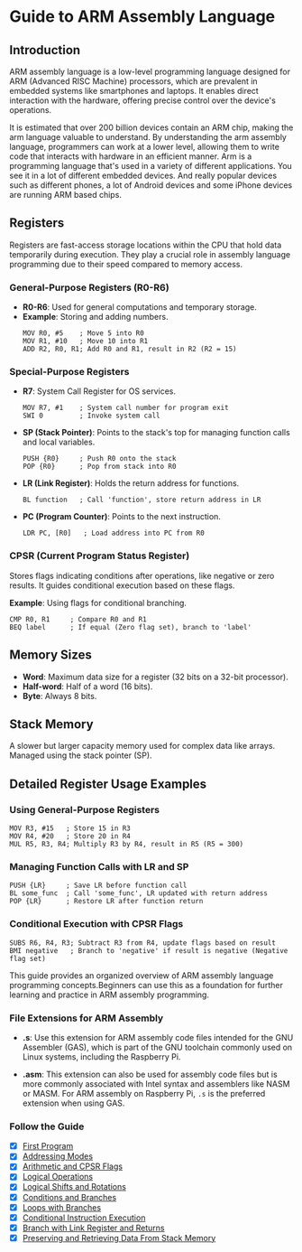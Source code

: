 # Guide to ARM Assembly Language

## Introduction
ARM assembly language is a low-level programming language designed for ARM (Advanced RISC Machine) processors, which are prevalent in embedded systems like smartphones and laptops. It enables direct interaction with the hardware, offering precise control over the device's operations.

It is estimated that over 200 billion devices contain an ARM chip, making the arm language valuable to understand. By understanding the arm assembly language, programmers can work at a lower level, allowing them to write code that interacts with hardware in an efficient manner. Arm is a programming language that's used in a variety of different applications. You see it in a lot of different embedded devices. And really popular devices such as different phones, a lot of Android devices and some iPhone devices are running ARM based chips.

## Registers
Registers are fast-access storage locations within the CPU that hold data temporarily during execution. They play a crucial role in assembly language programming due to their speed compared to memory access.

### General-Purpose Registers (R0-R6)
- **R0-R6**: Used for general computations and temporary storage.
- **Example**: Storing and adding numbers.
  ```assembly
  MOV R0, #5    ; Move 5 into R0
  MOV R1, #10   ; Move 10 into R1
  ADD R2, R0, R1; Add R0 and R1, result in R2 (R2 = 15)
  ```

### Special-Purpose Registers
- **R7**: System Call Register for OS services.
  ```assembly
  MOV R7, #1    ; System call number for program exit
  SWI 0         ; Invoke system call
  ```
- **SP (Stack Pointer)**: Points to the stack's top for managing function calls and local variables.
  ```assembly
  PUSH {R0}     ; Push R0 onto the stack
  POP {R0}      ; Pop from stack into R0
  ```
- **LR (Link Register)**: Holds the return address for functions.
  ```assembly
  BL function   ; Call 'function', store return address in LR
  ```
- **PC (Program Counter)**: Points to the next instruction.
  ```assembly
  LDR PC, [R0]   ; Load address into PC from R0
  ```

### CPSR (Current Program Status Register)
Stores flags indicating conditions after operations, like negative or zero results. It guides conditional execution based on these flags.

**Example**: Using flags for conditional branching.
```assembly
CMP R0, R1     ; Compare R0 and R1
BEQ label      ; If equal (Zero flag set), branch to 'label'
```

## Memory Sizes
- **Word**: Maximum data size for a register (32 bits on a 32-bit processor).
- **Half-word**: Half of a word (16 bits).
- **Byte**: Always 8 bits.

## Stack Memory
A slower but larger capacity memory used for complex data like arrays. Managed using the stack pointer (SP).

## Detailed Register Usage Examples

### Using General-Purpose Registers
```assembly
MOV R3, #15   ; Store 15 in R3
MOV R4, #20   ; Store 20 in R4
MUL R5, R3, R4; Multiply R3 by R4, result in R5 (R5 = 300)
```

### Managing Function Calls with LR and SP
```assembly
PUSH {LR}     ; Save LR before function call
BL some_func  ; Call 'some_func', LR updated with return address
POP {LR}      ; Restore LR after function return
```

### Conditional Execution with CPSR Flags
```assembly
SUBS R6, R4, R3; Subtract R3 from R4, update flags based on result
BMI negative   ; Branch to 'negative' if result is negative (Negative flag set)
```

This guide provides an organized overview of ARM assembly language programming concepts.Beginners can use this as a foundation for further learning and practice in ARM assembly programming.


### File Extensions for ARM Assembly

- **.s**: Use this extension for ARM assembly code files intended for the GNU Assembler (GAS), which is part of the GNU toolchain commonly used on Linux systems, including the Raspberry Pi.

- **.asm**: This extension can also be used for assembly code files but is more commonly associated with Intel syntax and assemblers like NASM or MASM. For ARM assembly on Raspberry Pi, `.s` is the preferred extension when using GAS.

### Follow the Guide

- [x] [First Program](first_program)
- [x] [Addressing Modes](addressing_modes)
- [x] [Arithmetic and CPSR Flags](arithmetic_and_cpsr_flags)
- [x] [Logical Operations](logical_operations)
- [x] [Logical Shifts and Rotations](logical_shifts_and_rotations)
- [x] [Conditions and Branches](conditions_and_branches)
- [x] [Loops with Branches](loops_with_branches)
- [x] [Conditional Instruction Execution](conditional_instruction_execution)
- [x] [Branch with Link Register and Returns](branch_with_link_register_and_returns)
- [x] [Preserving and Retrieving Data From Stack Memory](preserving_and_retrieving_data_from_stack_memory)
